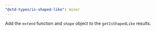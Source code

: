 ```yaml
---
"@std-types/is-shaped-like": minor
---
```


Add the `extend` function and `shape` object to the `getIsShapedLike` results.
